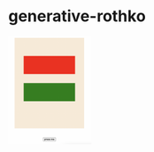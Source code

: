 # generative-rothko

<a href='https://adnjoo.github.io/generative-rothko/'>
<img src='./scrn.png' width='150'>
</a> 
